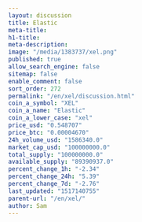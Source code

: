 ```yaml
---
layout: discussion
title: Elastic
meta-title: 
h1-title: 
meta-description: 
image: "/media/1383737/xel.png"
published: true
allow_search_engine: false
sitemap: false
enable_comment: false
sort_order: 272
permalink: "/en/xel/discussion.html"
coin_a_symbol: "XEL"
coin_a_name: "Elastic"
coin_a_lower_case: "xel"
price_usd: "0.548707"
price_btc: "0.00004670"
24h_volume_usd: "1586340.0"
market_cap_usd: "100000000.0"
total_supply: "100000000.0"
available_supply: "89390937.0"
percent_change_1h: "-2.34"
percent_change_24h: "5.39"
percent_change_7d: "-2.76"
last_updated: "1517140755"
parent-url: "/en/xel/"
author: Sam
---
```


